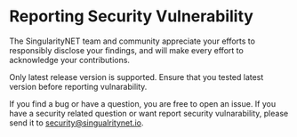 # Reporting Security Vulnerability

The SingularityNET team and community appreciate your efforts to responsibly disclose your findings, and will make every effort to acknowledge your contributions.

Only latest release version is supported. Ensure that you tested latest version before reporting vulnarability.

If you find a bug or have a question, you are free to open an issue. If you have a security related question or want report security vulnarability, please send it to [security@singualritynet.io](mailto:security@singualritynet.io).